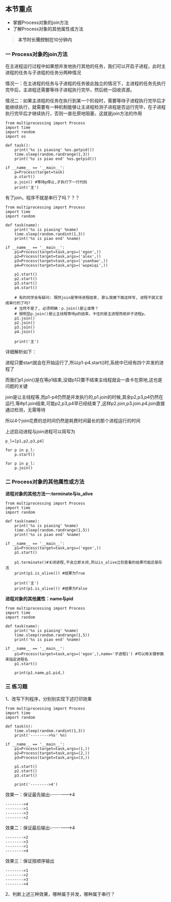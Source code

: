 ## 本节重点

* 掌握Process对象的join方法
* 了解Process对象的其他属性或方法

> **本节时长需控制在10分钟内**

### 一 Process对象的join方法

在主进程运行过程中如果想并发地执行其他的任务，我们可以开启子进程，此时主进程的任务与子进程的任务分两种情况

情况一：在主进程的任务与子进程的任务彼此独立的情况下，主进程的任务先执行完毕后，主进程还需要等待子进程执行完毕，然后统一回收资源。

情况二：如果主进程的任务在执行到某一个阶段时，需要等待子进程执行完毕后才能继续执行，就需要有一种机制能够让主进程检测子进程是否运行完毕，在子进程执行完毕后才继续执行，否则一直在原地阻塞，这就是join方法的作用

```
from multiprocessing import Process
import time
import random
import os

def task():
    print('%s is piaoing' %os.getpid())
    time.sleep(random.randrange(1,3))
    print('%s is piao end' %os.getpid())

if __name__ == '__main__':
    p=Process(target=task)
    p.start()
    p.join() #等待p停止,才执行下一行代码
    print('主')
```

有了join，程序不就是串行了吗？？？

```
from multiprocessing import Process
import time
import random

def task(name):
    print('%s is piaoing' %name)
    time.sleep(random.randint(1,3))
    print('%s is piao end' %name)

if __name__ == '__main__':
    p1=Process(target=task,args=('egon',))
    p2=Process(target=task,args=('alex',))
    p3=Process(target=task,args=('yuanhao',))
    p4=Process(target=task,args=('wupeiqi',))

    p1.start()
    p2.start()
    p3.start()
    p4.start()

    # 有的同学会有疑问: 既然join是等待进程结束, 那么我像下面这样写, 进程不就又变成串行的了吗?
    # 当然不是了, 必须明确：p.join()是让谁等？
    # 很明显p.join()是让主线程等待p的结束，卡住的是主进程而绝非子进程p，
    p1.join()
    p2.join()
    p3.join()
    p4.join()

    print('主')
```

详细解析如下：

进程只要start就会在开始运行了,所以p1-p4.start\(\)时,系统中已经有四个并发的进程了

而我们p1.join\(\)是在等p1结束,没错p1只要不结束主线程就会一直卡在原地,这也是问题的关键

join是让主线程等,而p1-p4仍然是并发执行的,p1.join的时候,其余p2,p3,p4仍然在运行,等\#p1.join结束,可能p2,p3,p4早已经结束了,这样p2.join,p3.join.p4.join直接通过检测，无需等待

所以4个join花费的总时间仍然是耗费时间最长的那个进程运行的时间

上述启动进程与join进程可以简写为

```
p_l=[p1,p2,p3,p4]

for p in p_l:
    p.start()

for p in p_l:
    p.join()
```

### 二 Process对象的其他属性或方法

**进程对象的其他方法一:terminate与is\_alive**

```
from multiprocessing import Process
import time
import random

def task(name):
    print('%s is piaoing' %name)
    time.sleep(random.randrange(1,5))
    print('%s is piao end' %name)

if __name__ == '__main__':
    p1=Process(target=task,args=('egon',))
    p1.start()

    p1.terminate()#关闭进程,不会立即关闭,所以is_alive立刻查看的结果可能还是存活
    print(p1.is_alive()) #结果为True

    print('主')
    print(p1.is_alive()) #结果为False
```

**进程对象的其他属性：name与pid**

```
from multiprocessing import Process
import time
import random

def task(name):
    print('%s is piaoing' %name)
    time.sleep(random.randrange(1,5))
    print('%s is piao end' %name)

if __name__ == '__main__':
    p1=Process(target=task,args=('egon',),name='子进程1') #可以用关键参数来指定进程名
    p1.start()

    print(p1.name,p1.pid,)
```

### 三 练习题

1、改写下列程序，分别别实现下述打印效果

```
from multiprocessing import Process
import time
import random

def task(n):
    time.sleep(random.randint(1,3))
    print('-------->%s' %n)

if __name__ == '__main__':
    p1=Process(target=task,args=(1,))
    p2=Process(target=task,args=(2,))
    p3=Process(target=task,args=(3,))

    p1.start()
    p2.start()
    p3.start()

    print('-------->4')
```

效果一：保证最先输出--------&gt;4

```
-------->4
-------->1
-------->3
-------->2
```

效果二：保证最后输出--------&gt;4

```
-------->2
-------->3
-------->1
-------->4
```

效果三：保证按顺序输出

```
-------->1
-------->2
-------->3
-------->4
```

2、判断上述三种效果，哪种属于并发，哪种属于串行？

